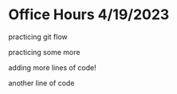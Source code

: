 # Office Hours 4/19/2023

practicing git flow

practicing some more

adding more lines of code!

another line of code

